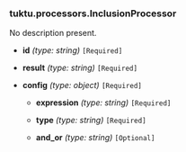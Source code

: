 ### tuktu.processors.InclusionProcessor
No description present.

  * **id** *(type: string)* `[Required]`

  * **result** *(type: string)* `[Required]`

  * **config** *(type: object)* `[Required]`

    * **expression** *(type: string)* `[Required]`

    * **type** *(type: string)* `[Required]`

    * **and_or** *(type: string)* `[Optional]`

